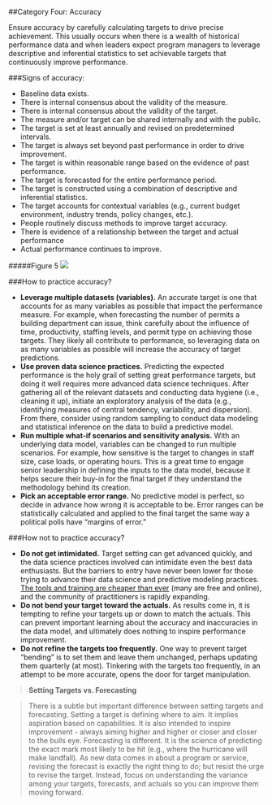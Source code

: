##Category Four: Accuracy

Ensure accuracy by carefully calculating targets to drive precise achievement. This usually occurs when there is a wealth of historical performance data and when leaders expect program managers to leverage descriptive and inferential statistics to set achievable targets that continuously improve performance. 

###Signs of accuracy:
* Baseline data exists.
* There is internal consensus about the validity of the measure.
* There is internal consensus about the validity of the target.
* The measure and/or target can be shared internally and with the public.
* The target is set at least annually and revised on predetermined intervals.
* The target is always set beyond past performance in order to drive improvement.
* The target is within reasonable range based on the evidence of past performance.
* The target is forecasted for the entire performance period.
* The target is constructed using a combination of descriptive and inferential statistics.
* The target accounts for contextual variables (e.g., current budget environment, industry trends, policy changes, etc.).
* People routinely discuss methods to improve target accuracy.
* There is evidence of a relationship between the target and actual performance
* Actual performance continues to improve.

#####Figure 5
<img src="https://raw.githubusercontent.com/centerforgov/setting-performance-targets-getting-started-guide/master/Figures/Target%20Setting%20Graphic%20-%20Figure%205.png">

###How to practice accuracy?
* **Leverage multiple datasets (variables).** An accurate target is one that accounts for as many variables as possible that impact the performance measure. For example, when forecasting the number of permits a building department can issue, think carefully about the influence of time, productivity, staffing levels, and permit type on achieving those targets. They likely all contribute to performance, so leveraging data on as many variables as possible will increase the accuracy of target predictions. 
* **Use proven data science practices.** Predicting the expected performance is the holy grail of setting great performance targets, but doing it well requires more advanced data science techniques. After gathering all of the relevant datasets and conducting data hygiene (i.e., cleaning it up), initiate an exploratory analysis of the data (e.g., identifying measures of central tendency, variability, and dispersion). From there, consider using random sampling to conduct data modeling and statistical inference on the data to build a predictive model. 
* **Run multiple what-if scenarios and sensitivity analysis.** With an underlying data model, variables can be changed to run multiple scenarios. For example, how sensitive is the target to changes in staff size, case loads, or operating hours. This is a great time to engage senior leadership in defining the inputs to the data model, because it helps secure their buy-in for the final target if they understand the methodology behind its creation.
* **Pick an acceptable error range.** No predictive model is perfect, so decide in advance how wrong it is acceptable to be. Error ranges can be statistically calculated and applied to the final target the same way a political polls have “margins of error.” 

###How not to practice accuracy?
* **Do not get intimidated.** Target setting can get advanced quickly, and the data science practices involved can intimidate even the best data enthusiasts. But the barriers to entry have never been lower for those trying to advance their data science and predictive modeling practices. [The tools and training are cheaper than ever](https://www.coursera.org/specializations/jhudatascience) (many are free and online), and the community of practitioners is rapidly expanding. 
* **Do not bend your target toward the actuals.** As results come in, it is tempting to refine your targets up or down to match the actuals. This can prevent important learning about the accuracy and inaccuracies in the data model, and ultimately does nothing to inspire performance improvement. 
* **Do not refine the targets too frequently.** One way to prevent target “bending” is to set them and leave them unchanged, perhaps updating them quarterly (at most). Tinkering with the targets too frequently, in an attempt to be more accurate, opens the door for target manipulation.

> **Setting Targets vs. Forecasting**

>There is a subtle but important difference between setting targets and forecasting. Setting a target is defining where to aim. It implies aspiration based on capabilities. It is also intended to inspire improvement - always aiming higher and higher or closer and closer to the bulls eye. Forecasting is different. It is the science of predicting the exact mark most likely to be hit (e.g., where the hurricane will make landfall). As new data comes in about a program or service, revising the forecast is exactly the right thing to do; but resist the urge to revise the target. Instead, focus on understanding the variance among your targets, forecasts, and actuals so you can improve them moving forward.
